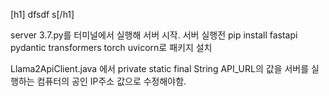 [h1] dfsdf s[/h1]


server 3.7.py를 터미널에서 실행해 서버 시작.
서버 실행전 pip install fastapi pydantic transformers torch uvicorn로 패키지 설치

Llama2ApiClient.java 에서
private static final String API_URL의 값을 서버를 실행하는 컴퓨터의 공인 IP주소 값으로 수정해야함.
